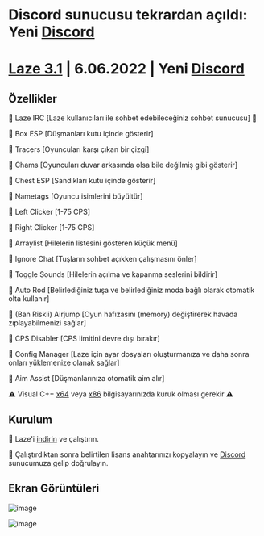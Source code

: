 # Discord sunucusu tekrardan açıldı: Yeni [Discord](https://discord.com/invite/XskJDsrNds)

# [Laze 3.1](https://github.com/aaleaf/Laze/releases/tag/Laze) | 6.06.2022 | Yeni [Discord](https://discord.com/invite/XskJDsrNds)
## Özellikler

💠 Laze IRC [Laze kullanıcıları ile sohbet edebileceğiniz sohbet sunucusu] 💠

🔰 Box ESP [Düşmanları kutu içinde gösterir]

🔰 Tracers [Oyuncuları karşı çıkan bir çizgi]

🔰 Chams [Oyuncuları duvar arkasında olsa bile değilmiş gibi gösterir]

🔰 Chest ESP [Sandıkları kutu içinde gösterir]

🔰 Nametags [Oyuncu isimlerini büyültür]

🔰 Left Clicker [1-75 CPS]

🔰 Right Clicker [1-75 CPS]

🔰 Arraylist [Hilelerin listesini gösteren küçük menü]

🔰 Ignore Chat [Tuşların sohbet açıkken çalışmasını önler]

🔰 Toggle Sounds [Hilelerin açılma ve kapanma seslerini bildirir]

🔰 Auto Rod [Belirlediğiniz tuşa ve belirlediğiniz moda bağlı olarak otomatik olta kullanır]

🔰 (Ban Riskli) Airjump [Oyun hafızasını (memory) değiştirerek havada zıplayabilmenizi sağlar]

🔰 CPS Disabler [CPS limitini devre dışı bırakır]

🔰 Config Manager [Laze için ayar dosyaları oluşturmanıza ve daha sonra onları yüklemenize olanak sağlar]

🔰 Aim Assist [Düşmanlarınıza otomatik aim alır]

⚠️ Visual C++ [x64](https://aka.ms/vs/17/release/vc_redist.x64.exe) veya [x86](https://aka.ms/vs/17/release/vc_redist.x86.exe) bilgisayarınızda kuruk olması gerekir ⚠️
## Kurulum


💠 Laze'i [indirin](https://github.com/aaleaf/Laze/releases/download/Laze/Laze.exe) ve çalıştırın.

💠 Çalıştırdıktan sonra belirtilen lisans anahtarınızı kopyalayın ve [Discord](https://discord.gg/XskJDsrNds) sunucumuza gelip doğrulayın.

## Ekran Görüntüleri

![image](https://user-images.githubusercontent.com/45121448/168669078-81654a9a-ea20-44d1-bb63-1088bcd975c9.png)

![image](https://user-images.githubusercontent.com/45121448/168669084-be9f6453-a6ac-417f-969c-b3986d6ae9f9.png)


